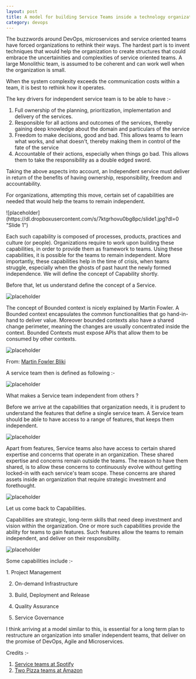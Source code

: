 ```yaml
---
layout: post
title: A model for building Service Teams inside a technology organization
category: devops
---
```


<p>
 The buzzwords around DevOps, microservices and service oriented teams have forced organizations to rethink their ways. The hardest part is to invent techniques that would help the organization to create structures that could embrace the uncertainities and complexities of service oriented teams. A large Monolithic team, is assumed to be coherent and can work well when the organization is small. 

 When the system complexity exceeds the communication costs within a team, it is best to rethink how it operates. 

 The key drivers for independent service team is to be able to have :-
</p>

1. Full ownership of the planning, prioritization, implementation and delivery of the services. 
2. Responsible for all actions and outcomes of the services, thereby gaining deep knowledge about the domain and particulars of the service
3. Freedom to make decisions, good and bad. This allows teams to learn what works, and what doesn't, thereby making them in control of the fate of the service
4. Accountable of their actions, especially when things go bad. This allows them to take the responsibility as a double edged sword.

<p>
 Taking the above aspects into account, an Independent service must deliver in return of the benefits of having ownership, responsibility, freedom and accountability. 

 For organizations, attempting this move, certain set of capabilities are needed that would help the teams to remain independent. 

</p>
![placeholder](https://dl.dropboxusercontent.com/s/7ktgrhovu0bg8pc/slide1.jpg?dl=0
 "Slide 1")

<p>
 Each such capability is composed of processes, products, practices and culture (or people). Organizations require to work upon building these capabilities, in order to provide them as framework to teams. Using these capabilities, it is possible for the teams to remain independent. More importantly, these capabilities help in the time of crisis, when teams struggle, especially when the ghosts of past haunt the newly formed independence. We will define the concept of Capability shortly. 
</p>

<p>
 Before that, let us understand define the concept of a Service. 
</p>

 ![placeholder](https://dl.dropboxusercontent.com/s/7s0zxh0az3tk4z5/slide2.jpg?dl=0
 "Slide 2")

<p> 
 The concept of Bounded context is nicely explained by Martin Fowler. A Bounded context encapsulates the common functionalities that go hand-in-hand to deliver value. Moreover bounded contexts also have a shared change perimeter, meaning the changes are usually concentrated inside the context. Bounded Contexts must expose APIs that allow them to be consumed by other contexts. 
</p>

![placeholder](http://martinfowler.com/bliki/images/boundedContext/sketch.png
 "Bounded Context")

 From: <a href="http://martinfowler.com/bliki/BoundedContext.html">Martin Fowler Bliki</a>

<p>
 A service team then is defined as following :-
</p>

![placeholder](https://dl.dropboxusercontent.com/s/fn9lg55so0ywzub/slide3.jpg?dl=0
 "Slide 3")

<p>
 What makes a Service team independent from others ?

 Before we arrive at the capabilities that organization needs, it is prudent to understand the features that define a single service team. A Service team should be able to have access to a range of features, that keeps them independent. 
</p>

 ![placeholder](https://dl.dropboxusercontent.com/s/eh69etno1781ao1/slide4.jpg?dl=0
 "Slide 4")


<p>
 Apart from features, Service teams also have access to certain shared expertise and concerns that operate in an organization. These shared expertise and concerns remain outside the teams. The reason to have them shared, is to allow these concerns to continuously evolve without getting locked-in with each service's team scope. 
 These concerns are shared assets inside an organization that require strategic investment and forethought. 
</p>

 ![placeholder](https://dl.dropboxusercontent.com/s/imbw4f20vjft0zw/slide5.jpg?dl=0
 "Slide 5")

<p>
 Let us come back to Capabilities.
</p>

<p>
 Capabilities are strategic, long-term skills that need deep investment and vision within the organization. One or more such capabilities provide the ability for teams to gain features. Such features allow the teams to remain independent, and deliver on their responsibility.
</p>


 ![placeholder](https://dl.dropboxusercontent.com/s/wxid3gi4c1b14k9/slide6.jpg?dl=0
 "Slide 6")

<p>
Some capabilities include :-
</p>
1. Project Management

2. On-demand Infrastructure

3. Build, Deployment and Release 

4. Quality Assurance

5. Service Governance

<p>
I think arriving at a model similar to this, is essential for a long term plan to restructure an organization into smaller independent teams, that deliver on the promise of DevOps, Agile and Microservices.
</p>

<p>
Credits :-
</p>

1. <a target="_blank" href="https://dl.dropboxusercontent.com/u/1018963/Articles/SpotifyScaling.pdf">Service teams at Spotify</a>
2. <a target="_blank" href="http://blog.jasoncrawford.org/two-pizza-teams">Two Pizza teams at Amazon</a>




